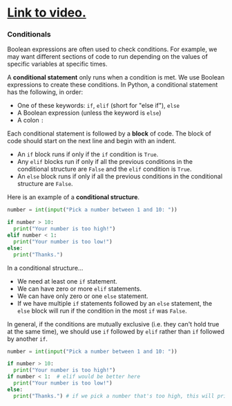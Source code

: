 # [Link to video.](https://www.youtube.com/watch?v=NeHes0fAZ_g&list=PLVD25niNi0BlpS2dC7eXz1Rm3lOb9ftaJ)

### Conditionals

Boolean expressions are often used to check conditions. For example, we may want different sections of code to run depending on the values of specific variables at specific times.

A **conditional statement** only runs when a condition is met. We use Boolean expressions to create these conditions. 
In Python, a conditional statement has the following, in order:
* One of these keywords: `if`, `elif` (short for "else if"), `else`
* A Boolean expression (unless the keyword is `else`)
* A colon `:`

Each conditional statement is followed by a **block** of code. The block of code should start on the next line and begin with an indent.

* An `if` block runs if only if the `if` condition is `True`. 
* Any `elif` blocks run if only if all the previous conditions in the conditional structure are `False` and the `elif` condition is `True`.
* An `else` block runs if only if all the previous conditions in the conditional structure are `False`.

Here is an example of a **conditional structure**.

```python
number = int(input("Pick a number between 1 and 10: "))

if number > 10:
  print("Your number is too high!")
elif number < 1:
  print("Your number is too low!")
else:
  print("Thanks.")
```

In a conditional structure...
* We need at least one `if` statement.
* We can have zero or more `elif` statements.
* We can have only zero or one `else` statement. 
* If we have multiple `if` statements followed by an `else` statement, the `else` block will run if the condition in the most `if` was `False`. 

In general, if the conditions are mutually exclusive (i.e. they can't hold true at the same time), we should use `if` followed by `elif` rather than `if` followed by another `if`.

```python
number = int(input("Pick a number between 1 and 10: "))

if number > 10:
  print("Your number is too high!")
if number < 1:  # elif would be better here
  print("Your number is too low!")
else:
  print("Thanks.") # if we pick a number that's too high, this will print too
```
